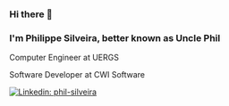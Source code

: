 ### Hi there 👋

### I'm Philippe Silveira, better known as Uncle Phil

Computer Engineer at UERGS

Software Developer at CWI Software

[![Linkedin: phil-silveira](https://img.shields.io/badge/Phil%20Silveira-blue?logo=linkedin)](https://www.linkedin.com/in/phil-silveira/)

